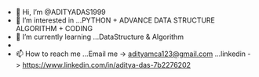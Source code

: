 - 👋 Hi, I’m @ADITYADAS1999
- 👀 I’m interested in ...PYTHON + ADVANCE DATA STRUCTURE ALGORITHM + CODING
- 🌱 I’m currently learning ...DataStructure & Algorithm
-  
- 📫 How to reach me ...Email me -> adityamca123@gmail.com
                     ...linkedin -> https://www.linkedin.com/in/aditya-das-7b2276202

<!---
ADITYADAS1999/ADITYADAS1999 is a ✨ special ✨ repository because its `README.md` (this file) appears on your GitHub profile.
You can click the Preview link to take a look at your changes.
--->
